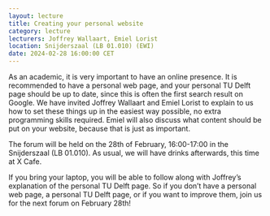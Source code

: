 ```yaml
---
layout: lecture
title: Creating your personal website
category: lecture
lecturers: Joffrey Wallaart, Emiel Lorist   
location: Snijderszaal (LB 01.010) (EWI)
date: 2024-02-28 16:00:00 CET
---
```


As an academic, it is very important to have an online presence. It is recommended to have a personal web page, and your personal TU Delft page should be up to date, since this is often the first search result on Google. We have invited Joffrey Wallaart and Emiel Lorist to explain to us how to set these things up in the easiest way possible, no extra programming skills required. Emiel will also discuss what content should be put on your website, because that is just as important.
 
The forum will be held on the 28th of February, 16:00-17:00 in the Snijderszaal (LB 01.010). As usual, we will have drinks afterwards, this time at X Cafe.
 
If you bring your laptop, you will be able to follow along with Joffrey’s explanation of the personal TU Delft page. So if you don’t have a personal web page, a personal TU Delft page, or if you want to improve them, join us for the next forum on February 28th!
